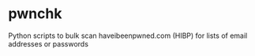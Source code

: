 # pwnchk


Python scripts to bulk scan haveibeenpwned.com (HIBP) for lists of email addresses or passwords
